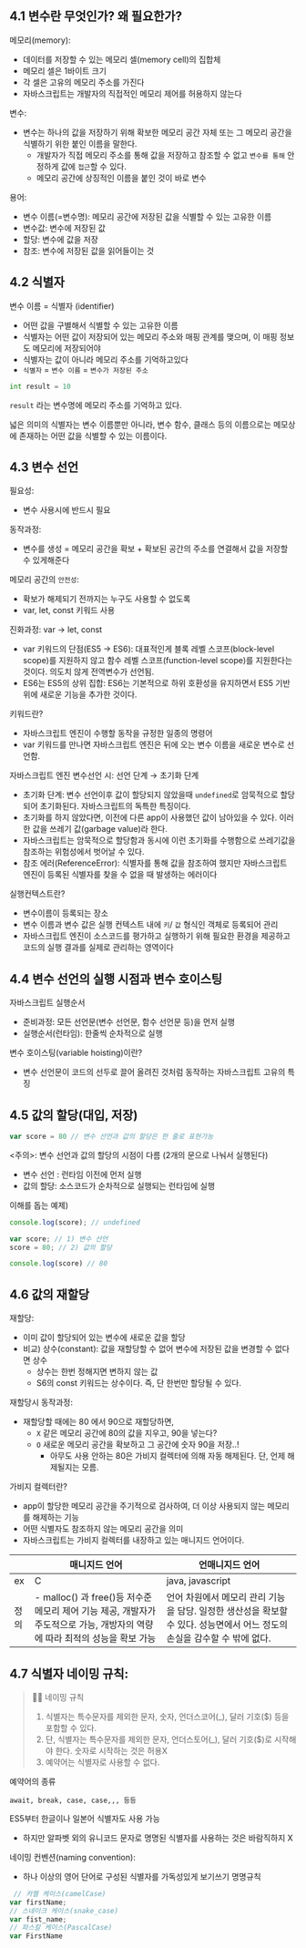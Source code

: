 ## 4.1 변수란 무엇인가? 왜 필요한가?

메모리(memory): 
- 데이터를 저장할 수 있는 메모리 셀(memory cell)의 집합체
- 메모리 셀은 1바이트 크기
- 각 셀은 고유의 메모리 주소를 가진다
- 자바스크립트는 개발자의 직접적인 메모리 제어를 허용하지 않는다

변수:
- 변수는 하나의 값을 저장하기 위해 확보한 메모리 공간 자체 또는 그 메모리 공간을 식별하기 위한 붙인 이름을 말한다.
    - 개발자가 직접 메모리 주소를 통해 값을 저장하고 참조할 수 없고 `변수를 통해` 안정하게 값에 `접근`할 수 있다.
    - 메모리 공간에 상징적인 이름을 붙인 것이 바로 변수

용어:
- 변수 이름(=변수명): 메모리 공간에 저장된 값을 식별할 수 있는 고유한 이름
- 변수값: 변수에 저장된 값
- 할당: 변수에 값을 저장
- 참조: 변수에 저장된 값을 읽어들이는 것

## 4.2 식별자

변수 이름 = 식별자 (identifier)
- 어떤 값을 구별해서 식별할 수 있는 고유한 이름
- 식별자는 어떤 값이 저장되어 있는 메모리 주소와 매핑 관계를 맺으며, 이 매핑 정보도 메모리에 저장되어야 
- 식별자는 값이 아니라 메모리 주소를 기억하고있다
- `식별자` = `변수 이름` = `변수가 저장된 주소`

```python
int result = 10
```

`result` 라는 변수명에 메모리 주소를 기억하고 있다.

넓은 의미의 식별자는 변수 이름뿐만 아니라, 변수 함수, 클래스 등의 이름으로는 메모상에 존재하는 어떤 값을 식별할 수 있는 이름이다.

## 4.3 변수 선언

필요성: 
- 변수 사용시에 반드시 필요

동작과정: 
- 변수를 생성 = 메모리 공간을 확보 + 확보된 공간의 주소를 연결해서 값을 저장할 수 있게해준다

메모리 공간의 `안전성`: 
- 확보가 해제되기 전까지는 누구도 사용할 수 없도록
- var, let, const 키워드 사용

진화과정: 
var  →  let, const

- var 키워드의 단점(ES5 → ES6): 대표적인게 블록 레벨 스코프(block-level scope)를 지원하지 않고 함수 레벨 스코프(function-level scope)를 지원한다는 것이다. 의도치 않게 전역변수가 선언됨.
- ES6는 ES5의 상위 집합: ES6는 기본적으로 하위 호환성을 유지하면서 ES5 기반 위에 새로운 기능을 추가한 것이다.

키워드란? 
- 자바스크립트 엔진이 수행할 동작을 규정한 일종의 명령어
- var 키워드를 만나면 자바스크립트 엔진은 뒤에 오는 변수 이름을 새로운 변수로 선언함.
 
자바스크립트 엔진 변수선언 시: 선언 단계 → 초기화 단계
- 초기화 단계: 변수 선언이후 값이 할당되지 않았을때 `undefined`로 암묵적으로 할당되어 초기화된다. 자바스크립트의 독특한 특징이다.
- 초기화를 하지 않았다면, 이전에 다른 app이 사용했던 값이 남아있을 수 있다. 이러한 값을 쓰레기 값(garbage value)라 한다.
- 자바스크립트는 암묵적으로 할당함과 동시에 이런 초기화를 수행함으로 쓰레기값을 참조하는 위험성에서 벗어날 수 있다.
- 참조 에러(ReferenceError): 식별자를 통해 값을 참조하여 했지만 자바스크립트 엔진이 등록된 식별자를 찾을 수 없을 때 발생하는 에러이다

실행컨텍스트란? 
- 변수이름이 등록되는 장소
- 변수 이름과 변수 값은 실행 컨텍스트 내에 `키`/ `값` 형식인 객체로 등록되어 관리
- 자바스크립트 엔진이 소스코드를 평가하고 실행하기 위해 필요한 환경을 제공하고 코드의 실행 결과를 실제로 관리하는 영역이다


## 4.4 변수 선언의 실행 시점과 변수 호이스팅

자바스크립트 실행순서
- 준비과정: 모든 선언문(변수 선언문, 함수 선언문 등)을 먼저 실행
- 실행순서(런타임): 한줄씩 순차적으로 실행

변수 호이스팅(variable hoisting)이란?
- 변수 선언문이 코드의 선두로 끌어 올려진 것처럼 동작하는 자바스크립트 고유의 특징

## 4.5 값의 할당(대입, 저장)

```jsx
var score = 80 // 변수 선언과 값의 할당은 한 줄로 표현가능
```

<주의>: 변수 선언과 값의 할당의 시점이 다름 (2개의 문으로 나눠서 실행된다)

- 변수 선언 : 런타임 이전에 먼저 실행
- 값의 할당: 소스코드가 순차적으로 실행되는 런타임에 실행

이해를 돕는 예제)

```jsx
console.log(score); // undefined

var score; // 1) 변수 선언
score = 80; // 2) 값의 할당

console.log(score) // 80
```

## 4.6 값의 재할당

재할당: 
- 이미 값이 할당되어 있는 변수에 새로운 값을 할당
- 비교) 상수(constant): 값을 재할당할 수 없어 변수에 저장된 값을 변경할 수 없다면 상수
    - 상수는 한번 정해지면 변하지 않는 값
    - S6의 const 키워드는 상수이다. 즉, 단 한번만 할당될 수 있다.

재할당시 동작과정:
- 재할당할 때에는 80 에서 90으로 재할당하면,
    - `X` 같은 메모리 공간에 80의 값을 지우고, 90을 넣는다?
    - `O` 새로운 메모리 공간을 확보하고 그 공간에 숫자 90을 저장..!
        - 아무도 사용 안하는 80은 가비지 컬렉터에 의해 자동 해제된다. 단, 언제 해제될지는 모름.

가비지 컬렉터란?
- app이 할당한 메모리 공간을 주기적으로 검사하여, 더 이상 사용되지 않는 메모리를 해제하는 기능
- 어떤 식별자도 참조하지 않는 메모리 공간을 의미
- 자바스크립트는 가비지 컬렉터를 내장하고 있는 매니지드 언어이다.

| |매니지드 언어 | 언매니지드 언어|
|---|---|---|
|ex|C|java, javascript|
|정의|- malloc() 과 free()등 저수준 메모리 제어 기능 제공, 개발자가 주도적으로 가능, 개방자의 역량에 따라 최적의 성능을 확보 가능|언어 차원에서 메모리 관리 기능을 담당. 일정한 생산성을 확보할 수 있다. 성능면에서 어느 정도의 손실을 감수할 수 밖에 없다.|

## 4.7 식별자 네이밍 규칙: 

>
>☝🏻 네이밍 규칙
> 1. 식별자는 특수문자를 제외한 문자, 숫자, 언더스코어(_), 달러 기호($) 등을 포함할 수 있다.
> 2. 단, 식별자는 특수문자를 제외한 문자, 언더스토어(_), 달러 기호($)로 시작해야 한다. 숫자로 시작하는 것은 허용X
> 3. 예약어는 식별자로 사용할 수 없다.

예약어의 종류
    
    await, break, case, case,,, 등등
    
ES5부터 한글이나 일본어 식별자도 사용 가능
- 하지만 알파벳 외의 유니코드 문자로 명명된 식별자를 사용하는 것은 바람직하지 X
    
네이밍 컨벤션(naming convention): 
- 하나 이상의 영어 단어로 구성된 식별자를 가독성있게 보기쓰기 명명규칙
```jsx
 // 카멜 케이스(camelCase)
var firstName;
// 스네이크 케이스(snake_case)
var fist_name;
// 파스칼 케이스(PascalCase)
var FirstName
```
